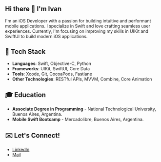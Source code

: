 ## Hi there 👋 I'm Ivan

<!--
**ivanmromero/ivanmromero** is a ✨ _special_ ✨ repository because its `README.md` (this file) appears on your GitHub profile.

Here are some ideas to get you started:

- 🔭 I’m currently working on ...
- 🌱 I’m currently learning ...
- 👯 I’m looking to collaborate on ...
- 🤔 I’m looking for help with ...
- 💬 Ask me about ...
- 📫 How to reach me: ...
- 😄 Pronouns: ...
- ⚡ Fun fact: ...
-->


I'm an iOS Developer with a passion for building intuitive and performant mobile applications. I specialize in Swift and love crafting seamless user experiences. Currently, I'm focusing on improving my skills in UIKit and SwiftUI to build modern iOS applications.

## 🔧 Tech Stack

- **Languages**: Swift, Objective-C, Python
- **Frameworks**: UIKit, SwiftUI, Core Data
- **Tools**: Xcode, Git, CocoaPods, Fastlane
- **Other Technologies**: RESTful APIs, MVVM, Combine, Core Animation

## 🎓 Education

- **Associate Degree in Programming** - National Technological University, Buenos Aires, Argentina.
- **Mobile Swift Bootcamp** - Mercadolibre, Buenos Aires, Argentina. 

## ✉️ Let's Connect!

- [LinkedIn](https://www.linkedin.com/in/ivan-manuel-romero-sampayo/)
- <a href="mailto:&#105;&#118;&#97;&#110;&#114;&#111;&#109;&#101;&#114;&#111;&#102;&#103;&#64;&#103;&#109;&#97;&#105;&#108;&#46;&#99;&#111;&#109;
">Mail</a>
